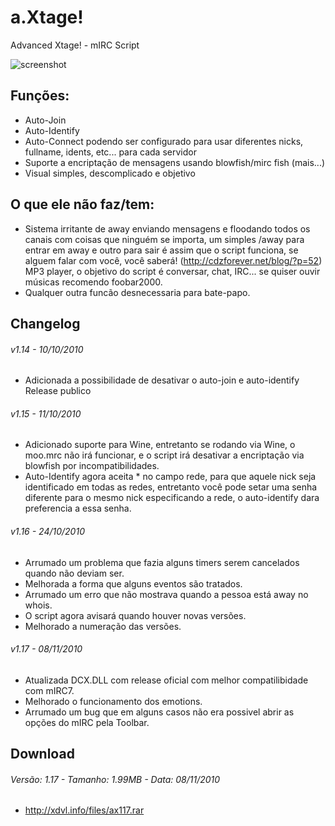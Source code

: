 a.Xtage!
========
Advanced Xtage! - mIRC Script

![screenshot](http://xdvl.info/axtage/images/screenshot.png)

Funções:
--------
* Auto-Join
* Auto-Identify
* Auto-Connect podendo ser configurado para usar diferentes nicks, fullname, idents, etc... para cada servidor
* Suporte a encriptação de mensagens usando blowfish/mirc fish (mais...)
* Visual simples, descomplicado e objetivo

O que ele não faz/tem:
----------------------
* Sistema irritante de away enviando mensagens e floodando todos os canais com coisas que ninguém se importa, um simples /away para entrar em away e outro para sair é assim que o script funciona, se alguem falar com você, você saberá! (http://cdzforever.net/blog/?p=52)
MP3 player, o objetivo do script é conversar, chat, IRC... se quiser ouvir músicas recomendo foobar2000.
* Qualquer outra funcão desnecessaria para bate-papo.

Changelog
---------
###### v1.14 - 10/10/2010 ######
* Adicionada a possibilidade de desativar o auto-join e auto-identify
Release publico

###### v1.15 - 11/10/2010 ######
* Adicionado suporte para Wine, entretanto se rodando via Wine, o moo.mrc não irá funcionar, e o script irá desativar a encriptação via blowfish por incompatibilidades.
* Auto-Identify agora aceita * no campo rede, para que aquele nick seja identificado em todas as redes, entretanto você pode setar uma senha diferente para o mesmo nick especificando a rede, o auto-identify dara preferencia a essa senha.

###### v1.16 - 24/10/2010 ######
* Arrumado um problema que fazia alguns timers serem cancelados quando não deviam ser.
* Melhorada a forma que alguns eventos são tratados.
* Arrumado um erro que não mostrava quando a pessoa está away no whois.
* O script agora avisará quando houver novas versões.
* Melhorado a numeração das versões.

###### v1.17 - 08/11/2010 ######
* Atualizada DCX.DLL com release oficial com melhor compatilibidade com mIRC7.
* Melhorado o funcionamento dos emotions.
* Arrumado um bug que em alguns casos não era possivel abrir as opções do mIRC pela Toolbar.

Download
--------
###### Versão: 1.17 - Tamanho: 1.99MB - Data: 08/11/2010 ######
* http://xdvl.info/files/ax117.rar
